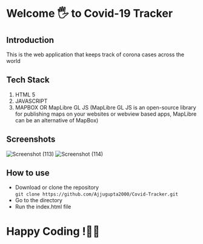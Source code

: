 # Welcome 🖐 to Covid-19 Tracker
## Introduction
This is the web application that keeps track of corona cases across the world
## Tech Stack
1. HTML 5
2. JAVASCRIPT
3. MAPBOX OR MapLibre GL JS (MapLibre GL JS is an open-source library for publishing maps on your websites or webview based apps, MapLibre can be an alternative of MapBox)
## Screenshots
![Screenshot (113)](https://user-images.githubusercontent.com/72141908/218259881-44091970-fa82-40fb-af76-86141faabda1.png)
![Screenshot (114)](https://user-images.githubusercontent.com/72141908/218259888-a2def3f2-508b-41b8-ae9c-ba1b44de337b.png)
## How to use
- Download or clone the repository  
   `git clone https://github.com/Ajjugupta2000/Covid-Tracker.git`
- Go to the directory
- Run the index.html file
# Happy Coding !🙂🙂   
